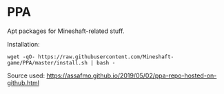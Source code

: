 # PPA
Apt packages for Mineshaft-related stuff.

Installation:

```
wget -qO- https://raw.githubusercontent.com/Mineshaft-game/PPA/master/install.sh | bash -
```


Source used:
https://assafmo.github.io/2019/05/02/ppa-repo-hosted-on-github.html
